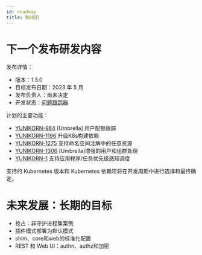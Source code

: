 ```yaml
---
id: roadmap
title: 路线图
---
```


<!--
Licensed to the Apache Software Foundation (ASF) under one
or more contributor license agreements.  See the NOTICE file
distributed with this work for additional information
regarding copyright ownership.  The ASF licenses this file
to you under the Apache License, Version 2.0 (the
"License"); you may not use this file except in compliance
with the License.  You may obtain a copy of the License at

  http://www.apache.org/licenses/LICENSE-2.0

Unless required by applicable law or agreed to in writing,
software distributed under the License is distributed on an
"AS IS" BASIS, WITHOUT WARRANTIES OR CONDITIONS OF ANY
KIND, either express or implied.  See the License for the
specific language governing permissions and limitations
under the License.
-->

# 下一个发布研发内容

发布详情：
- 版本：1.3.0
- 目标发布日期：2023 年 5 月
- 发布负责人：尚未决定
- 开发状态：[问题跟踪器](https://issues.apache.org/jira/issues/?filter=12348416)

计划的主要功能：
- [YUNIKORN-984](https://issues.apache.org/jira/browse/YUNIKORN-984) [Umbrella] 用户配额跟踪
- [YUNIKORN-1196](https://issues.apache.org/jira/browse/YUNIKORN-1196) 升级K8s构建依赖
- [YUNIKORN-1275](https://issues.apache.org/jira/browse/YUNIKORN-1275) 支持命名空间注解中的任意资源
- [YUNIKORN-1306](https://issues.apache.org/jira/browse/YUNIKORN-1306) [Umbrella]增强的用户和组群处理
- [YUNIKORN-1](https://issues.apache.org/jira/browse/YUNIKORN-1) 支持应用程序/任务优先级感知调度

支持的 Kubernetes 版本和 Kubernetes 依赖项将在开发周期中进行选择和最终确定。

# 未来发展：长期的目标

- 抢占：非守护进程集案例
- 插件模式部署为默认模式
- shim、core和web的标准化配置
- REST 和 Web UI：authn、authz和加密
